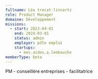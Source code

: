 ```yaml
---
fullname: Léa trecat-linnartz
role: Product Manager
domaine: Développement
missions:
  - start: 2023-04-01
    end: 2024-03-01
    status: admin
    employer: pôle emploi
    startups:
      - mes.aides.a.lembauche
memberType: beta
---
```

PM - conseillère entreprises - facilitatrice